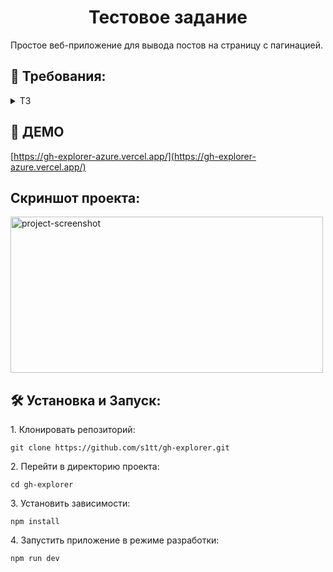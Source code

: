 <h1 align="center" id="title">Тестовое задание</h1>

<p id="description">Простое веб-приложение для вывода постов на страницу с пагинацией.</p>

<h2>🧐 Требования:</h2>

<details>
  <summary>ТЗ</summary>
  
1. Используя https://jsonplaceholder.typicode.com/ подтянуть посты
2. Выводить на страницу по 10 постов, реализовать паггинацию
3. Сделать страницу отдельного поста и переход на нее
4. Для минимальной стилизации использовать StyledComponents
5. Для запросов использовать tanstack query
6. Для инициализации проекта использовать Vite
7. Основы стека - React/Ts
8. В коде не должно быть any, в консоли ошибок

Постарайтесь продемонстрировать максимально оптимальную структуру и чистый код

В качестве дополнительных требований:

1. Реализовать поиск по постам
2. Следовать принципам FSD

</details>

<h2>🚀 ДЕМО</h2>

[https://gh-explorer-azure.vercel.app/](https://gh-explorer-azure.vercel.app/)

<h2>Скриншот проекта:</h2>

<img src="https://github.com/s1tt/gh-explorer/assets/40265221/c6606f6a-4e7c-40e7-bf1b-1f0f5b536600" alt="project-screenshot" width="500" height="250/">

<h2>🛠️ Установка и Запуск:</h2>

<p>1. Клонировать репозиторий:</p>

```
git clone https://github.com/s1tt/gh-explorer.git
```

<p>2. Перейти в директорию проекта:</p>

```
cd gh-explorer
```

<p>3. Установить зависимости:</p>

```
npm install
```

<p>4. Запустить приложение в режиме разработки:</p>

```
npm run dev
```
